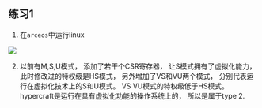 ## 练习1

1. 在`arceos`中运行linux

![](/home/misonoi/rcore_os/虚拟化/images/3.png)

2. 以前有M,S,U模式， 添加了若干个CSR寄存器， 让S模式拥有了虚拟化能力， 此时修改过的特权级是HS模式， 另外增加了VS和VU两个模式， 分别代表运行在虚拟化技术上的S和U模式。 VS VU模式的特权级低于HS模式。hypercraft是运行在具有虚拟化功能的操作系统上的， 所以是属于type 2.
